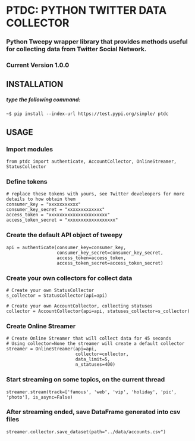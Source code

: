 # PTDC: PYTHON TWITTER DATA COLLECTOR

### Python Tweepy wrapper library that provides methods useful for collecting data from Twitter Social Network.

### Current Version 1.0.0
## INSTALLATION
##### type the following command:
    ~$ pip install --index-url https://test.pypi.org/simple/ ptdc

## USAGE
### Import modules
    from ptdc import authenticate, AccountCollector, OnlineStreamer, StatusCollector
   
### Define tokens
    # replace these tokens with yours, see Twitter develeopers for more details to how obtain them
    consumer_key = "xxxxxxxxxxx"
    consumer_key_secret = "xxxxxxxxxxxxx"
    access_token = "xxxxxxxxxxxxxxxxxxxxxx"
    access_token_secret = "xxxxxxxxxxxxxxxxxx"
    
### Create the default API object of tweepy
    api = authenticate(consumer_key=consumer_key,
                       consumer_key_secret=consumer_key_secret,
                       access_token=access_token,
                       access_token_secret=access_token_secret)
                       
### Create your own collectors for collect data
    # Create your own StatusCollector
    s_collector = StatusCollector(api=api)

    # Create your own AccountCollector, collecting statuses 
    collector = AccountCollector(api=api, statuses_collector=s_collector)

### Create Online Streamer 
    # Create Online Streamer that will collect data for 45 seconds
    # Using collector=None the streamer will create a default collector
    streamer = OnlineStreamer(api=api,
                              collector=collector,
                              data_limit=5,
                              n_statuses=400)

### Start streaming on some topics, on the current thread
    streamer.stream(track=['famous', 'web', 'vip', 'holiday', 'pic', 'photo'], is_async=False)

### After streaming ended, save DataFrame generated into csv files
    streamer.collector.save_dataset(path="../data/accounts.csv")
